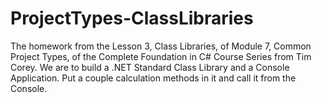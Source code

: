 # ProjectTypes-ClassLibraries
The homework from the Lesson 3, Class Libraries, of Module 7, Common Project Types, of the Complete Foundation in C# Course Series from Tim Corey. We are to build a .NET Standard Class Library and a Console Application. Put a couple calculation methods in it and call it from the Console.

